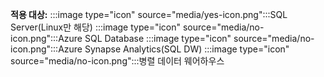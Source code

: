 <Token>**적용 대상:** :::image type="icon" source="media/yes-icon.png":::SQL Server(Linux만 해당) :::image type="icon" source="media/no-icon.png":::Azure SQL Database :::image type="icon" source="media/no-icon.png":::Azure Synapse Analytics(SQL DW) :::image type="icon" source="media/no-icon.png":::병렬 데이터 웨어하우스 </Token>